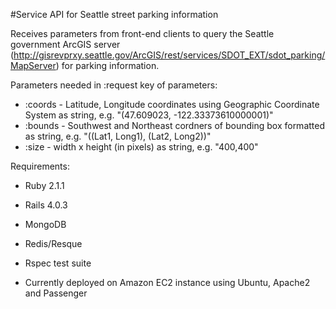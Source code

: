 #Service API for Seattle street parking information

Receives parameters from front-end clients to query the Seattle government ArcGIS server (http://gisrevprxy.seattle.gov/ArcGIS/rest/services/SDOT_EXT/sdot_parking/MapServer) for parking information.

Parameters needed in :request key of parameters:

* :coords - Latitude, Longitude coordinates using Geographic Coordinate System as string, e.g. "(47.609023, -122.33373610000001)"
* :bounds - Southwest and Northeast cordners of bounding box formatted as string, e.g. "((Lat1, Long1), (Lat2, Long2))"  
* :size - width x height (in pixels) as string, e.g. "400,400"  


Requirements:
* Ruby 2.1.1

* Rails 4.0.3

* MongoDB

* Redis/Resque

* Rspec test suite

* Currently deployed on Amazon EC2 instance using Ubuntu, Apache2 and Passenger


